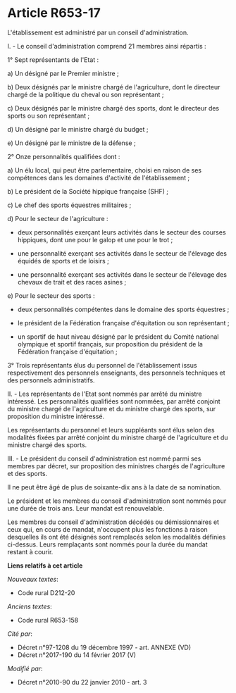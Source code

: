 # Article R653-17

L'établissement est administré par un conseil d'administration. 

I. - Le conseil d'administration comprend 21 membres ainsi répartis : 

1° Sept représentants de l'Etat : 

a) Un désigné par le Premier ministre ; 

b) Deux désignés par le ministre chargé de l'agriculture, dont le directeur chargé de la politique du cheval ou son
représentant ; 

c) Deux désignés par le ministre chargé des sports, dont le directeur des sports ou son représentant ; 

d) Un désigné par le ministre chargé du budget ; 

e) Un désigné par le ministre de la défense ; 

2° Onze personnalités qualifiées dont : 

a) Un élu local, qui peut être parlementaire, choisi en raison de ses compétences dans les domaines d'activité de
l'établissement ; 

b) Le président de la Société hippique française (SHF) ; 

c) Le chef des sports équestres militaires ; 

d) Pour le secteur de l'agriculture : 

- deux personnalités exerçant leurs activités dans le secteur des courses hippiques, dont une pour le galop et une pour le
trot ; 

- une personnalité exerçant ses activités dans le secteur de l'élevage des équidés de sports et de loisirs ; 

- une personnalité exerçant ses activités dans le secteur de l'élevage des chevaux de trait et des races asines ; 

e) Pour le secteur des sports : 

- deux personnalités compétentes dans le domaine des sports équestres ; 

- le président de la Fédération française d'équitation ou son représentant ; 

- un sportif de haut niveau désigné par le président du Comité national olympique et sportif français, sur proposition du
président de la Fédération française d'équitation ; 

3° Trois représentants élus du personnel de l'établissement issus respectivement des personnels enseignants, des personnels
techniques et des personnels administratifs. 

II. - Les représentants de l'Etat sont nommés par arrêté du ministre intéressé. Les personnalités qualifiées sont nommées,
par arrêté conjoint du ministre chargé de l'agriculture et du ministre chargé des sports, sur proposition du ministre
intéressé. 

Les représentants du personnel et leurs suppléants sont élus selon des modalités fixées par arrêté conjoint du ministre
chargé de l'agriculture et du ministre chargé des sports. 

III. - Le président du conseil d'administration est nommé parmi ses membres par décret, sur proposition des ministres chargés
de l'agriculture et des sports. 

Il ne peut être âgé de plus de soixante-dix ans à la date de sa nomination. 

Le président et les membres du conseil d'administration sont nommés pour une durée de trois ans. Leur mandat est
renouvelable. 

Les membres du conseil d'administration décédés ou démissionnaires et ceux qui, en cours de mandat, n'occupent plus les
fonctions à raison desquelles ils ont été désignés sont remplacés selon les modalités définies ci-dessus. Leurs remplaçants
sont nommés pour la durée du mandat restant à courir.

**Liens relatifs à cet article**

_Nouveaux textes_:

  - Code rural D212-20

_Anciens textes_:

  - Code rural R653-158

_Cité par_:

  - Décret n°97-1208 du 19 décembre 1997 - art. ANNEXE (VD)
  - Décret n°2017-190 du 14 février 2017 (V)

_Modifié par_:

  - Décret n°2010-90 du 22 janvier 2010 - art. 3
